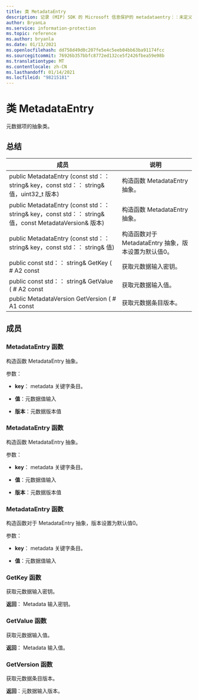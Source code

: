 ```yaml
---
title: 类 MetadataEntry
description: 记录 (MIP) SDK 的 Microsoft 信息保护的 metadataentry：：未定义的类。
author: BryanLa
ms.service: information-protection
ms.topic: reference
ms.author: bryanla
ms.date: 01/13/2021
ms.openlocfilehash: dd758d49d0c207fe5e4c5eeb04bb63ba91174fcc
ms.sourcegitcommit: 76926b357bbfc8772ed132ce5f2426fbea59e98b
ms.translationtype: MT
ms.contentlocale: zh-CN
ms.lasthandoff: 01/14/2021
ms.locfileid: "98215181"
---
```

# <a name="class-metadataentry"></a>类 MetadataEntry 
元数据项的抽象类。
  
## <a name="summary"></a>总结
 成员                        | 说明                                
--------------------------------|---------------------------------------------
public MetadataEntry (const std：： string& key，const std：： string& 值，uint32_t 版本)   |  构造函数 MetadataEntry 抽象。
public MetadataEntry (const std：： string& key，const std：： string& 值，const MetadataVersion& 版本)   |  构造函数 MetadataEntry 抽象。
public MetadataEntry (const std：： string& key，const std：： string& 值)   |  构造函数对于 MetadataEntry 抽象，版本设置为默认值0。
public const std：： string& GetKey ( # A2 const  |  获取元数据输入密钥。
public const std：： string& GetValue ( # A2 const  |  获取元数据输入值。
public MetadataVersion GetVersion ( # A1 const  |  获取元数据条目版本。
  
## <a name="members"></a>成员
  
### <a name="metadataentry-function"></a>MetadataEntry 函数
构造函数 MetadataEntry 抽象。

参数：  
* **key**： metadata 关键字条目。 


* **值**：元数据值输入 


* **版本**：元数据版本值


  
### <a name="metadataentry-function"></a>MetadataEntry 函数
构造函数 MetadataEntry 抽象。

参数：  
* **key**： metadata 关键字条目。 


* **值**：元数据值输入 


* **版本**：元数据版本值


  
### <a name="metadataentry-function"></a>MetadataEntry 函数
构造函数对于 MetadataEntry 抽象，版本设置为默认值0。

参数：  
* **key**： metadata 关键字条目。 


* **值**：元数据值输入


  
### <a name="getkey-function"></a>GetKey 函数
获取元数据输入密钥。

  
**返回**： Metadata 输入密钥。
  
### <a name="getvalue-function"></a>GetValue 函数
获取元数据输入值。

  
**返回**： Metadata 输入值。
  
### <a name="getversion-function"></a>GetVersion 函数
获取元数据条目版本。

  
**返回**：元数据输入版本。